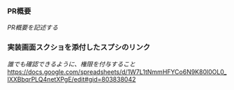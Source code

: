 ### PR概要
_PR概要を記述する_


### 実装画面スクショを添付したスプシのリンク
_誰でも確認できるように、権限を付与すること_
https://docs.google.com/spreadsheets/d/1W7L1tNmmHFYCo6N9K80l0OL0_IXXBbqrPLQ4netXPgE/edit#gid=803838042
